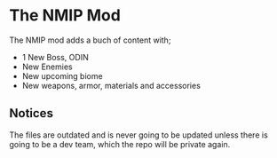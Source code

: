 # The NMIP Mod
The NMIP mod adds a buch of content with;
- 1 New Boss, ODIN
- New Enemies
- New upcoming biome
- New weapons, armor, materials and accessories

## Notices
The files are outdated and is never going to be updated unless there is going to be a dev team, which the repo will be private again.
